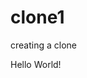 # clone1
creating a clone
<!DOCTYPE html>
<html lang="en">
<head>
   <title>A Simple HTML Document</title>
</head>
<body>
   <p>Hello World!</p>
</body>
</html>
